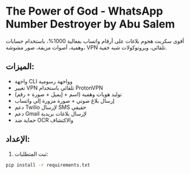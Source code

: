 # The Power of God - WhatsApp Number Destroyer by Abu Salem

أقوى سكربت هجوم بلاغات على أرقام واتساب بفعالية 1000%، باستخدام حسابات وهمية، أصوات مزيفة، صور مشوشة، VPN تلقائي، وبروتوكولات شبه خفية.

## الميزات:
- واجهة CLI وواجهة رسومية
- تغيير VPN تلقائي باستخدام ProtonVPN
- توليد هويات وهمية (اسم + إيميل + صورة + رقم)
- إرسال بلاغ صوتي + صورة مزورة إلى واتساب
- دعم Twilio لإرسال SMS حقيقي
- دعم Gmail لإرسال بلاغات بريدية
- حماية ضد OCR والاكتشاف

## الإعداد:

1. ثبت المتطلبات:
```bash
pip install -r requirements.txt
